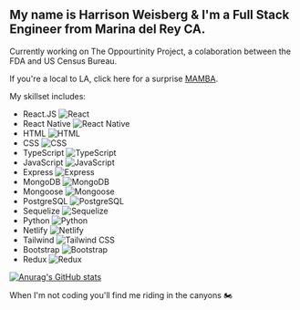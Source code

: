 ## My name is Harrison Weisberg & I'm a Full Stack Engineer from Marina del Rey CA. 

Currently working on The Oppourtinity Project, a colaboration between the FDA and US Census Bureau. 

If you're a local to LA, click here for a surprise [MAMBA](https://harrison-snake.netlify.app/).

My skillset includes: 
- React.JS ![React](https://img.shields.io/badge/React-20232A?style=for-the-badge&logo=react&logoColor=61DAFB)
- React Native ![React Native](https://img.shields.io/badge/React_Native-20232A?style=for-the-badge&logo=react&logoColor=61DAFB)
- HTML ![HTML](https://img.shields.io/badge/HTML5-E34F26?style=for-the-badge&logo=html5&logoColor=white)
- CSS ![CSS](https://img.shields.io/badge/CSS3-1572B6?style=for-the-badge&logo=css3&logoColor=white)
- TypeScript ![TypeScript](https://img.shields.io/badge/TypeScript-007ACC?style=for-the-badge&logo=typescript&logoColor=white)
- JavaScript ![JavaScript](https://img.shields.io/badge/JavaScript-F7DF1E?style=for-the-badge&logo=javascript&logoColor=black)
- Express ![Express](https://img.shields.io/badge/Express.js-404D59?style=for-the-badge)
- MongoDB ![MongoDB](https://img.shields.io/badge/MongoDB-4EA94B?style=for-the-badge&logo=mongodb&logoColor=white)
- Mongoose ![Mongoose](https://img.shields.io/badge/Mongoose-880000.svg?style=for-the-badge&logo=Mongoose&logoColor=white)
- PostgreSQL ![PostgreSQL](https://img.shields.io/badge/PostgreSQL-316192?style=for-the-badge&logo=postgresql&logoColor=white)
- Sequelize ![Sequelize](https://img.shields.io/badge/sequelize-323330?style=for-the-badge&logo=sequelize&logoColor=blue)
- Python ![Python](https://img.shields.io/badge/Python-3776AB?style=for-the-badge&logo=python&logoColor=white)
- Netlify ![Netlify](https://img.shields.io/badge/Netlify-00C7B7?style=for-the-badge&logo=netlify&logoColor=white)
- Tailwind ![Tailwind CSS](https://img.shields.io/badge/Tailwind_CSS-38B2AC?style=for-the-badge&logo=tailwind-css&logoColor=white)
- Bootstrap ![Bootstrap](https://img.shields.io/badge/Bootstrap-563D7C?style=for-the-badge&logo=bootstrap&logoColor=white)
- Redux ![Redux](https://img.shields.io/badge/Redux-593D88?style=for-the-badge&logo=redux&logoColor=white)

[![Anurag's GitHub stats](https://github-readme-stats.vercel.app/api?username=hpweisberg&count_private=true&show_icons=true&theme=radical)](https://github.com/hpweisberg/github-readme-stats)

When I'm not coding you'll find me riding in the canyons 🏍️

<!--
**hpweisberg/hpweisberg** is a ✨ _special_ ✨ repository because its `README.md` (this file) appears on your GitHub profile.

Here are some ideas to get you started:

- 🔭 I’m currently working on ... 
- 🌱 I’m currently learning ...
- 👯 I’m looking to collaborate on ...
- 🤔 I’m looking for help with ...
- 💬 Ask me about ...
- 📫 How to reach me: ...
- 😄 Pronouns: ...
- ⚡ Fun fact: ...
-->
